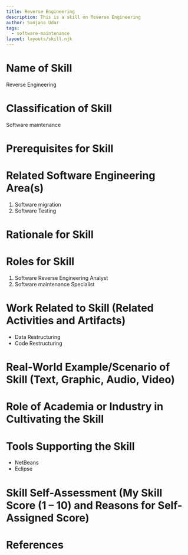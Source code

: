 ```yaml
---
title: Reverse Engineering
description: This is a skill on Reverse Engineering
author: Sanjana Udar
tags:
  - software-maintenance
layout: layouts/skill.njk
---
```

# Name of Skill
Reverse Engineering

# Classification of Skill
Software maintenance

# Prerequisites for Skill


# Related Software Engineering Area(s)
1. Software migration
2. Software Testing

# Rationale for Skill


# Roles for Skill
1. Software Reverse Engineering Analyst
2. Software maintenance Specialist

# Work Related to Skill (Related Activities and Artifacts)
* Data Restructuring
* Code Restructuring

# Real-World Example/Scenario of Skill (Text, Graphic, Audio, Video)

# Role of Academia or Industry in Cultivating the Skill

# Tools Supporting the Skill
* NetBeans
* Eclipse

# Skill Self-Assessment (My Skill Score (1 – 10) and Reasons for Self-Assigned Score)


# References

